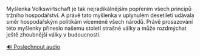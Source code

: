 
Myšlenka Volkswirtschaft je tak nejradikálnějším popřením všech principů tržního hospodářství. A právě tato myšlenka v uplynulém desetiletí udávala směr hospodářským politikám víceméně všech národů. Právě prosazování této myšlenky přineslo našemu století strašné války a může rozdmýchat ještě zhoubnější války v budoucnosti.

[🔊 Poslechnout audio](/data/7-paragraphs/audio/chapter_62/para_007-Mylenka-Volkswirtschaft-je-tak-nejradiklnjm-p.mp3)
